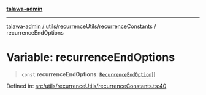 [**talawa-admin**](../../../../README.md)

***

[talawa-admin](../../../../README.md) / [utils/recurrenceUtils/recurrenceConstants](../README.md) / recurrenceEndOptions

# Variable: recurrenceEndOptions

> `const` **recurrenceEndOptions**: [`RecurrenceEndOption`](../../recurrenceTypes/enumerations/RecurrenceEndOption.md)[]

Defined in: [src/utils/recurrenceUtils/recurrenceConstants.ts:40](https://github.com/bint-Eve/talawa-admin/blob/3ea1bc8148fd1f2efa92a17958ea5a5df0d9cc86/src/utils/recurrenceUtils/recurrenceConstants.ts#L40)
